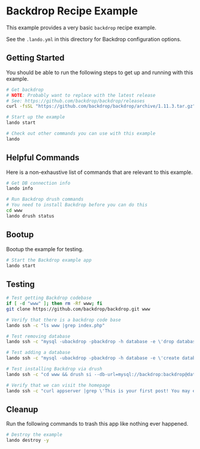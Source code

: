 Backdrop Recipe Example
=======================

This example provides a very basic `backdrop` recipe example.

See the `.lando.yml` in this directory for Backdrop configuration options.

Getting Started
---------------

You should be able to run the following steps to get up and running with this example.

```bash
# Get backdrop
# NOTE: Probably want to replace with the latest release
# See: https://github.com/backdrop/backdrop/releases
curl -fsSL "https://github.com/backdrop/backdrop/archive/1.11.3.tar.gz" | tar -xz --strip 1 -C ./www

# Start up the example
lando start

# Check out other commands you can use with this example
lando
```

Helpful Commands
----------------

Here is a non-exhaustive list of commands that are relevant to this example.

```bash
# Get DB connection info
lando info

# Run Backdrop drush commands
# You need to install Backdrop before you can do this
cd www
lando drush status
```

Bootup
------

Bootup the example for testing.

```bash
# Start the Backdrop example app
lando start
```

Testing
-------

```bash
# Test getting Backdrop codebase
if [ -d "www" ]; then rm -Rf www; fi
git clone https://github.com/backdrop/backdrop.git www

# Verify that there is a backdrop code base
lando ssh -c "ls www |grep index.php"

# Test removing database
lando ssh -c "mysql -ubackdrop -pbackdrop -h database -e \'drop database if exists backdrop\'"

# Test adding a database
lando ssh -c "mysql -ubackdrop -pbackdrop -h database -e \'create database if not exists backdrop\'"

# Test installing Backdrop via drush
lando ssh -c "cd www && drush si --db-url=mysql://backdrop:backdrop@database/backdrop -y"

# Verify that we can visit the homepage
lando ssh -c "curl appserver |grep \'This is your first post! You may edit or delete it.\'"
```

Cleanup
-------

Run the following commands to trash this app like nothing ever happened.

```bash
# Destroy the example
lando destroy -y
```
